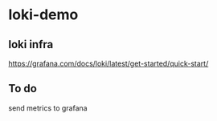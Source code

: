 # loki-demo

## loki infra

https://grafana.com/docs/loki/latest/get-started/quick-start/

## To do

send metrics to grafana
